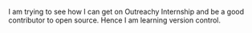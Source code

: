 I am trying to see how I can get on Outreachy Internship and be a good contributor to open source.
Hence I am learning version control.
